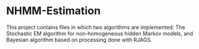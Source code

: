 # NHMM-Estimation
This project contains files in which two algorithms are implemented: The Stochastic EM algorithm for non-homogeneous hidden Markov models, and Bayesian algorithm based on processing done with RJAGS. 
